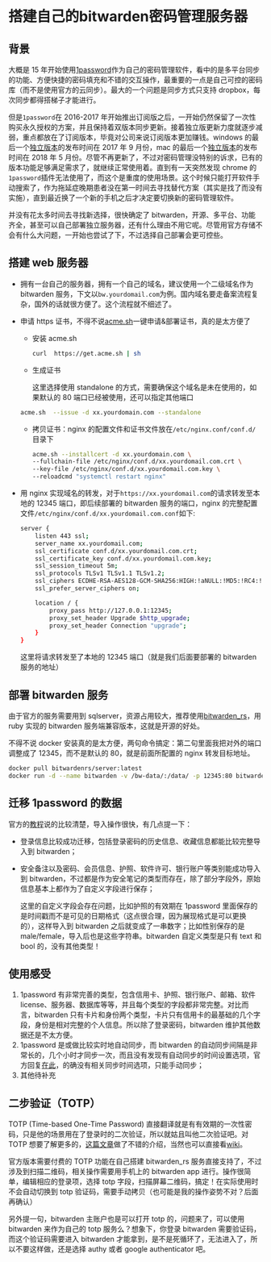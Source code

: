 # 搭建自己的bitwarden密码管理服务器


## 背景

大概是 15 年开始使用[1password](https://1password.com/)作为自己的密码管理软件，看中的是多平台同步的功能、方便快捷的密码填充和不错的交互操作，最重要的一点是自己可控的密码库（而不是使用官方的云同步）。最大的一个问题是同步方式只支持 dropbox，每次同步都得搭梯子才能进行。

但是`1password`在 2016-2017 年开始推出订阅版之后，一开始仍然保留了一次性购买永久授权的方案，并且保持着双版本同步更新。接着独立版更新力度就逐步减弱，重点都放在了订阅版本，毕竟对公司来说订阅版本更加赚钱。windows 的最后一个[独立版本](https://app-updates.agilebits.com/product_history/OPW4)的发布时间在 2017 年 9 月份，mac 的最后一个[独立版本](https://app-updates.agilebits.com/product_history/OPM4)的发布时间在 2018 年 5 月份。尽管不再更新了，不过对密码管理没特别的诉求，已有的版本功能足够满足需求了，就继续正常使用着。直到有一天突然发现 chrome 的`1password`插件无法使用了，而这个是重度的使用场景。这个时候只能打开软件手动搜索了，作为拖延症晚期患者没在第一时间去寻找替代方案（其实是找了而没有实施），直到最近换了一个新的手机之后才决定要切换新的密码管理软件。

并没有花太多时间去寻找新选择，很快确定了 bitwarden，开源、多平台、功能齐全，甚至可以自己部署独立服务器，还有什么理由不用它呢。尽管用官方存储不会有什么大问题，一开始也尝试了下，不过选择自己部署会更可控些。

## 搭建 web 服务器

- 拥有一台自己的服务器，拥有一个自己的域名，建议使用一个二级域名作为 bitwarden 服务，下文以`bw.yourdomail.com`为例。国内域名要走备案流程复杂，国外的话就很方便了。这个流程就不细述了。

- 申请 https 证书，不得不说[acme.sh](https://github.com/acmesh-official/acme.sh)一键申请&部署证书，真的是太方便了

  - 安装 acme.sh

    ```bash
    curl  https://get.acme.sh | sh
    ```

  - 生成证书

    这里选择使用 standalone 的方式，需要确保这个域名是未在使用的，如果默认的 80 端口已经被使用，还可以指定其他端口

  ```bash
  acme.sh  --issue -d xx.yourdomain.com --standalone
  ```

  - 拷贝证书：nginx 的配置文件和证书文件放在`/etc/nginx.conf/conf.d/`目录下

    ```bash
    acme.sh --installcert -d xx.yourdomain.com \
    --fullchain-file /etc/nginx/conf.d/xx.yourdomail.com.crt \
    --key-file /etc/nginx/conf.d/xx.yourdomail.com.key \
    --reloadcmd "systemctl restart nginx"
    ```

- 用 nginx 实现域名的转发，对于`https://xx.yourdomail.com`的请求转发至本地的 12345 端口，即后续部署的 bitwarden 服务的端口，nginx 的完整配置文件`/etc/nginx/conf.d/xx.yourdomail.com.conf`如下:

  ```bash
  server {
      listen 443 ssl;
      server_name xx.yourdomail.com;
      ssl_certificate conf.d/xx.yourdomail.com.crt;
      ssl_certificate_key conf.d/xx.yourdomail.com.key;
      ssl_session_timeout 5m;
      ssl_protocols TLSv1 TLSv1.1 TLSv1.2;
      ssl_ciphers ECDHE-RSA-AES128-GCM-SHA256:HIGH:!aNULL:!MD5:!RC4:!DHE;
      ssl_prefer_server_ciphers on;

      location / {
          proxy_pass http://127.0.0.1:12345;
          proxy_set_header Upgrade $http_upgrade;
          proxy_set_header Connection "upgrade";
      }
  }
  ```

  这里将请求转发至了本地的 12345 端口（就是我们后面要部署的 bitwarden 服务的地址）

## 部署 bitwarden 服务

由于官方的服务需要用到 sqlserver，资源占用较大，推荐使用[bitwarden_rs](https://github.com/dani-garcia/bitwarden_rs)，用 ruby 实现的 bitwarden 服务端兼容版本，这就是开源的好处。

不得不说 docker 安装真的是太方便，两句命令搞定：第二句里面我把对外的端口调整成了 12345，而不是默认的 80，就是前面所配置的 nginx 转发目标地址。

```bash
docker pull bitwardenrs/server:latest
docker run -d --name bitwarden -v /bw-data/:/data/ -p 12345:80 bitwardenrs/server:latest
```

## 迁移 1password 的数据

官方的[教程](https://help.bitwarden.com/article/import-from-1password/)说的比较清楚，导入操作很快，有几点提一下：

- 登录信息比较成功迁移，包括登录密码的历史信息、收藏信息都能比较完整导入到 bitwarden；

- 安全备注以及密码、会员信息、护照、软件许可、银行账户等类别能成功导入到 bitwarden，不过都是作为安全笔记的类型而存在，除了部分字段外，原始信息基本上都作为了自定义字段进行保存；

  这里的自定义字段会存在问题，比如护照的有效期在 1password 里面保存的是时间戳而不是可见的日期格式（这点很合理，因为展现格式是可以更换的），这样导入到 bitwarden 之后就变成了一串数字；比如性别保存的是 male/female，导入后也是这些字符串。bitwarden 自定义类型是只有 text 和 bool 的，没有其他类型！

## 使用感受

1. 1password 有非常完善的类型，包含信用卡、护照、银行账户、邮箱、软件 license、服务器、数据库等等，并且每个类型的字段都非常完整。对比而言，bitwarden 只有卡片和身份两个类型，卡片只有信用卡的最基础的几个字段，身份是相对完整的个人信息。所以除了登录密码，bitwarden 维护其他数据还是不太方便。
2. 1password 是或做比较实时地自动同步，而 bitwarden 的自动同步间隔是非常长的，几个小时才同步一次，而且没有发现有自动同步的时间设置选项，官方回复[在此](https://www.reddit.com/r/Bitwarden/comments/75i6xm/is_there_a_way_to_change_the_sync_frequency/)，的确没有相关同步时间选项，只能手动同步；
3. 其他待补充

## 二步验证（TOTP）

TOTP (Time-based One-Time Password) 直接翻译就是有有效期的一次性密码，只是他的场景用在了登录时的二次验证，所以就姑且叫他二次验证吧。对 TOTP 想要了解更多的，[这篇文章](https://www.iplaysoft.com/two-factor-authentication.html)做了不错的介绍，当然也可以直接看[wiki](https://en.wikipedia.org/wiki/Time-based_One-time_Password_algorithm)。

官方版本需要付费的 TOTP 功能在自己搭建 bitwarden_rs 服务直接支持了，不过涉及到扫描二维码，相关操作需要用手机上的 bitwarden app 进行。操作很简单，编辑相应的登录项，选择 totp 字段，扫描屏幕二维码，搞定！在实际使用时不会自动切换到 totp 验证码，需要手动拷贝（也可能是我的操作姿势不对？后面再确认）

另外提一句，bitwarden 主账户也是可以打开 totp 的，问题来了，可以使用 bitwarden 来作为自己的 totp 服务么？想象下，你登录 bitwarden 需要验证码，而这个验证码需要进入 bitwarden 才能拿到，是不是死循环了，无法进入了，所以不要这样做，还是选择 authy 或者 google authenticator 吧。

